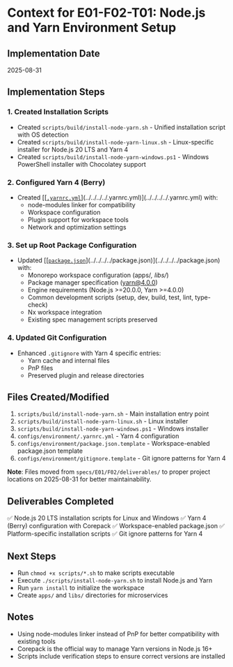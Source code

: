 # Context for E01-F02-T01: Node.js and Yarn Environment Setup

## Implementation Date

2025-08-31

## Implementation Steps

### 1. Created Installation Scripts

- Created `scripts/build/install-node-yarn.sh` - Unified installation script with OS detection
- Created `scripts/build/install-node-yarn-linux.sh` - Linux-specific installer for Node.js 20 LTS and Yarn 4
- Created `scripts/build/install-node-yarn-windows.ps1` - Windows PowerShell installer with Chocolatey support

### 2. Configured Yarn 4 (Berry)

- Created [[[`.yarnrc.yml`](../../../../.yarnrc.yml)](../../../../.yarnrc.yml)](../../../../.yarnrc.yml) with:
  - node-modules linker for compatibility
  - Workspace configuration
  - Plugin support for workspace tools
  - Network and optimization settings

### 3. Set up Root Package Configuration

- Updated [[[`package.json`](../../../../package.json)](../../../../package.json)](../../../../package.json) with:
  - Monorepo workspace configuration (apps/_, libs/_)
  - Package manager specification (yarn@4.0.0)
  - Engine requirements (Node.js >=20.0.0, Yarn >=4.0.0)
  - Common development scripts (setup, dev, build, test, lint, type-check)
  - Nx workspace integration
  - Existing spec management scripts preserved

### 4. Updated Git Configuration

- Enhanced `.gitignore` with Yarn 4 specific entries:
  - Yarn cache and internal files
  - PnP files
  - Preserved plugin and release directories

## Files Created/Modified

1. `scripts/build/install-node-yarn.sh` - Main installation entry point
2. `scripts/build/install-node-yarn-linux.sh` - Linux installer
3. `scripts/build/install-node-yarn-windows.ps1` - Windows installer
4. `configs/environment/.yarnrc.yml` - Yarn 4 configuration
5. `configs/environment/package.json.template` - Workspace-enabled package.json template
6. `configs/environment/gitignore.template` - Git ignore patterns for Yarn 4

**Note**: Files moved from `specs/E01/F02/deliverables/` to proper project locations on 2025-08-31 for better maintainability.

## Deliverables Completed

✅ Node.js 20 LTS installation scripts for Linux and Windows
✅ Yarn 4 (Berry) configuration with Corepack
✅ Workspace-enabled package.json
✅ Platform-specific installation scripts
✅ Git ignore patterns for Yarn 4

## Next Steps

- Run `chmod +x scripts/*.sh` to make scripts executable
- Execute `./scripts/install-node-yarn.sh` to install Node.js and Yarn
- Run `yarn install` to initialize the workspace
- Create `apps/` and `libs/` directories for microservices

## Notes

- Using node-modules linker instead of PnP for better compatibility with existing tools
- Corepack is the official way to manage Yarn versions in Node.js 16+
- Scripts include verification steps to ensure correct versions are installed
